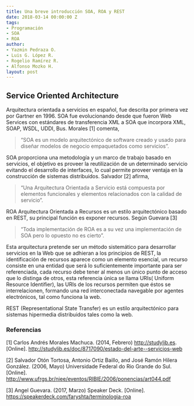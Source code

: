 ```yaml
---
title: Una breve introducción SOA, ROA y REST
date: 2018-03-14 00:00:00 Z
tags:
- Programación
- SOA
- ROA
author:
- Yazmin Pedraza O.
- Luis G. López R.
- Rogelio Ramírez R.
- Alfonso Mozko H.
layout: post
---
```


## Service Oriented Architecture
Arquitectura orientada a servicios en español, fue descrita por primera vez por Gartner en 1996. SOA fue evolucionando desde que fueron Web Services con estándares de transferencia XML a SOA que incorpora XML, SOAP, WSDL, UDDI, Bus. Morales [1] comenta,
>“SOA es un modelo arquitectónico de software creado y usado para diseñar modelos de negocio empaquetados como servicios”.

SOA proporciona una metodología y un marco de trabajo basado en servicios, el objetivo es proveer la reutilización de un determinado servicio evitando el desarrollo de  interfaces, lo cual permite proveer ventaja en la construcción de sistemas distribuidos. Salvador [2] afirma,
>“Una Arquitectura Orientada a Servicio está compuesta por elementos
funcionales y elementos relacionados con la calidad de servicio”.

ROA Arquitectura Orientada a Recursos es un estilo arquitectónico basado en REST, su principal función es exponer recursos. Según Guevara [3]
>“Toda implementación  de ROA es a su vez una implementación de SOA pero lo opuesto no es cierto”.

Esta arquitectura pretende ser un método sistemático para desarrollar servicios en la Web que se adhieran a los principios de REST, la identificación de recursos aparece como un elemento esencial, un recurso consiste en una entidad que será lo suficientemente importante para ser referenciada, cada recurso debe tener al menos un único punto de acceso que lo distinga de otros, esta referencia única se llama URIs( Uniform Resource Identifier), las URIs de los recursos permiten que éstos se interrelacionen, formando una red interconectada navegable por agentes electrónicos, tal como funciona la web.

REST (Representational State Transfer) es un estilo arquitectónico para sistemas hipermedia distribuidos tales como la web.

### Referencias

[1] Carlos Andrés Morales Machuca. (2014, Febrero) http://studylib.es. [Online].
<http://studylib.es/doc/8717090/estado-del-arte--servicios-web>
 
[2] Salvador Otón Tortosa, Antonio Ortiz Baillo, and José Ramón Hilera González. (2006,
Mayo) Universidade Federal do Rio Grande do Sul. [Online].
<http://www.ufrgs.br/niee/eventos/RIBIE/2006/ponencias/art044.pdf>

[3] Angel Guevara. (2017, Marzo) Speaker Deck. [Online].
<https://speakerdeck.com/faryshta/terminologia-roa>
